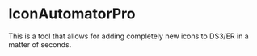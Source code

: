 # IconAutomatorPro

This is a tool that allows for adding completely new icons to DS3/ER in a matter of seconds.
